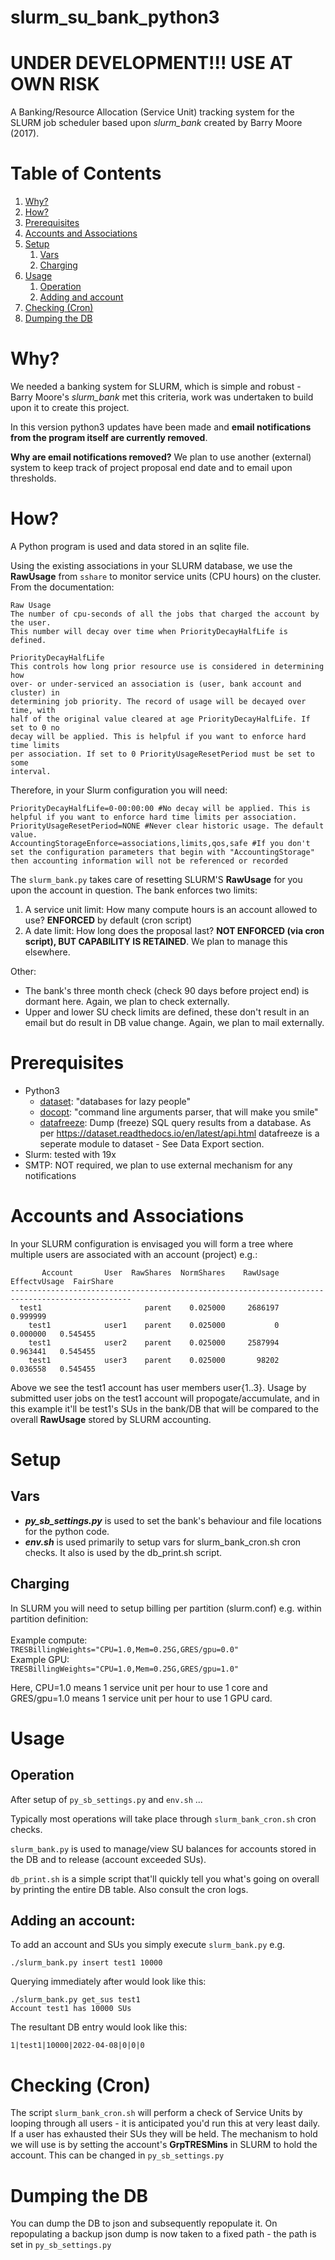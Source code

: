 # slurm_su_bank_python3

# UNDER DEVELOPMENT!!! USE AT OWN RISK

A Banking/Resource Allocation (Service Unit) tracking system for the SLURM job scheduler based upon <i>slurm_bank</i> created by Barry Moore (2017).


# Table of Contents
1. [Why?](#why)
2. [How?](#how)
3. [Prerequisites](#prerequisites)
4. [Accounts and Associations](#accounts-and-associations)
5. [Setup](#setup)
   1. [Vars](#vars)
   2. [Charging](#charging)
6. [Usage](#usage)
   1. [Operation](#operation)
   2. [Adding and account](#adding-an-account)
7. [Checking (Cron)](#checking-cron)
8. [Dumping the DB](#dumping-the-db)


# Why?

We needed a banking system for SLURM, which is simple and robust - Barry Moore's <i>slurm_bank</i> met this criteria, work was undertaken to build upon it to create this project.

In this version python3 updates have been made and <b>email notifications from the program itself are currently removed</b>.

<b>Why are email notifications removed?</b> We plan to use another (external) system to keep track of project proposal end date and to email upon thresholds.


# How?

A Python program is used and data stored in an sqlite file.

Using the existing associations in your SLURM database, we use the <b>RawUsage</b>
from `sshare` to monitor service units (CPU hours) on the cluster. From the documentation:

``` text
Raw Usage
The number of cpu-seconds of all the jobs that charged the account by the user.
This number will decay over time when PriorityDecayHalfLife is defined.

PriorityDecayHalfLife
This controls how long prior resource use is considered in determining how
over- or under-serviced an association is (user, bank account and cluster) in
determining job priority. The record of usage will be decayed over time, with
half of the original value cleared at age PriorityDecayHalfLife. If set to 0 no
decay will be applied. This is helpful if you want to enforce hard time limits
per association. If set to 0 PriorityUsageResetPeriod must be set to some
interval.
```

Therefore, in your Slurm configuration you will need:

``` text
PriorityDecayHalfLife=0-00:00:00 #No decay will be applied. This is helpful if you want to enforce hard time limits per association.
PriorityUsageResetPeriod=NONE #Never clear historic usage. The default value.
AccountingStorageEnforce=associations,limits,qos,safe #If you don't set the configuration parameters that begin with "AccountingStorage" then accounting information will not be referenced or recorded
```

The `slurm_bank.py` takes care of resetting SLURM'S <b>RawUsage</b> for you upon the account in question. The bank enforces
two limits:

1. A service unit limit: How many compute hours is an account allowed
   to use? <b>ENFORCED</b> by default (cron script)
2. A date limit: How long does the proposal last? <b>NOT ENFORCED (via cron script), BUT CAPABILITY IS RETAINED</b>. We plan to manage this elsewhere.

Other:

- The bank's three month check (check 90 days before project end) is dormant here. Again, we plan to check externally. 
- Upper and lower SU check limits are defined, these don't result in an email but do result in DB value change. Again, we plan to mail externally.


# Prerequisites

- Python3
    - [dataset](https://dataset.readthedocs.io/en/latest/): "databases for lazy people"
    - [docopt](http://docopt.org): "command line arguments parser, that will make you smile"
    - [datafreeze](https://github.com/pudo/datafreeze): Dump (freeze) SQL query results from a database. As per https://dataset.readthedocs.io/en/latest/api.html datafreeze is a seperate module to dataset - See Data Export section.
- Slurm: tested with 19x
- SMTP: NOT required, we plan to use external mechanism for any notifications

# Accounts and Associations 


In your SLURM configuration is envisaged you will form a tree where multiple users are associated with an account (project) e.g.:
```
       Account       User  RawShares  NormShares    RawUsage  EffectvUsage  FairShare 
-------------------------------------------------------------------------------------------------
  test1                       parent    0.025000     2686197      0.999999            
    test1            user1    parent    0.025000           0      0.000000   0.545455 
    test1            user2    parent    0.025000     2587994      0.963441   0.545455 
    test1            user3    parent    0.025000       98202      0.036558   0.545455 
```
Above we see the test1 account has user members user{1..3}. Usage by submitted user jobs on the test1 account will propogate/accumulate, and in this example it'll be test1's SUs in the bank/DB that will be compared to the overall <b>RawUsage</b> stored by SLURM accounting.

# Setup

## Vars

- <b><i>py_sb_settings.py</i></b> is used to set the bank's behaviour and file locations for the python code.
- <b><i>env.sh</i></b> is used primarily to setup vars for slurm_bank_cron.sh cron checks. It also is used by the db_print.sh script.

## Charging

In SLURM you will need to setup billing per partition (slurm.conf) e.g. within partition definition:
<br><br>
Example compute:<br>
```TRESBillingWeights="CPU=1.0,Mem=0.25G,GRES/gpu=0.0"```<br>
Example GPU:<br>
```TRESBillingWeights="CPU=1.0,Mem=0.25G,GRES/gpu=1.0"```

Here, CPU=1.0 means 1 service unit per hour to use 1 core and GRES/gpu=1.0 means 1 service unit per hour to use 1 GPU card.

# Usage

## Operation

After setup of ```py_sb_settings.py``` and ```env.sh``` ...

Typically most operations will take place through ```slurm_bank_cron.sh``` cron checks.

```slurm_bank.py``` is used to manage/view SU balances for accounts stored in the DB and to release (account exceeded SUs).

```db_print.sh``` is a simple script that'll quickly tell you what's going on overall by printing the entire DB table. Also consult the cron logs.


## Adding an account:

To add an account and SUs you simply execute ```slurm_bank.py``` e.g.

```
./slurm_bank.py insert test1 10000
```

Querying immediately after would look like this:

```
./slurm_bank.py get_sus test1
Account test1 has 10000 SUs
```

The resultant DB entry would look like this:<br>

```1|test1|10000|2022-04-08|0|0|0```


# Checking (Cron)

The script ```slurm_bank_cron.sh``` will perform a check of Service Units by looping through all users - it is anticipated you'd run this at very least daily. If a user has exhausted their SUs they will be held. The mechanism to hold we will use is by setting the account's <b>GrpTRESMins</b> in SLURM to hold the account. This can be changed in ```py_sb_settings.py```

# Dumping the DB

You can dump the DB to json and subsequently repopulate it. On repopulating a backup json dump is now taken to a fixed path - the path is set in ```py_sb_settings.py```
